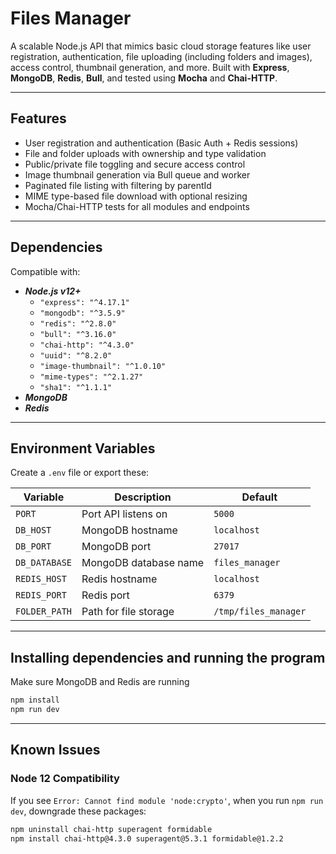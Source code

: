 # Files Manager

A scalable Node.js API that mimics basic cloud storage features like user registration, authentication, file uploading (including folders and images), access control, thumbnail generation, and more. Built with **Express**, **MongoDB**, **Redis**, **Bull**, and tested using **Mocha** and **Chai-HTTP**.

---

## Features

- User registration and authentication (Basic Auth + Redis sessions)
- File and folder uploads with ownership and type validation
- Public/private file toggling and secure access control
- Image thumbnail generation via Bull queue and worker
- Paginated file listing with filtering by parentId
- MIME type-based file download with optional resizing
- Mocha/Chai-HTTP tests for all modules and endpoints

---

## Dependencies

Compatible with:

- ***Node.js v12+***
  - `"express": "^4.17.1"`
  - `"mongodb": "^3.5.9"`
  - `"redis": "^2.8.0"`
  - `"bull": "^3.16.0"`
  - `"chai-http": "^4.3.0"`
  - `"uuid": "^8.2.0"`
  - `"image-thumbnail": "^1.0.10"`
  - `"mime-types": "^2.1.27"`
  - `"sha1": "^1.1.1"`
- ***MongoDB***
- ***Redis***

---

## Environment Variables

Create a `.env` file or export these:

| Variable         | Description                            | Default                |
|------------------|----------------------------------------|------------------------|
| `PORT`           | Port API listens on                    | `5000`                 |
| `DB_HOST`        | MongoDB hostname                       | `localhost`            |
| `DB_PORT`        | MongoDB port                           | `27017`                |
| `DB_DATABASE`    | MongoDB database name                  | `files_manager`        |
| `REDIS_HOST`     | Redis hostname                         | `localhost`            |
| `REDIS_PORT`     | Redis port                             | `6379`                 |
| `FOLDER_PATH`    | Path for file storage                  | `/tmp/files_manager`   |

---

## Installing dependencies and running the program
Make sure MongoDB and Redis are running

``` bash
npm install
npm run dev

```

---

## Known Issues

### Node 12 Compatibility

If you see `Error: Cannot find module 'node:crypto'`, when you run `npm run dev`, downgrade these packages:

```bash
npm uninstall chai-http superagent formidable
npm install chai-http@4.3.0 superagent@5.3.1 formidable@1.2.2
```
